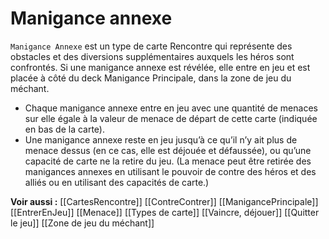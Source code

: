 # Manigance annexe
`Manigance Annexe` est un type de carte Rencontre qui représente des obstacles et des diversions supplémentaires auxquels les héros sont confrontés.
Si une manigance annexe est révélée, elle entre en jeu et est placée à côté du deck Manigance Principale, dans la zone de jeu du méchant. 
- Chaque manigance annexe entre en jeu avec une quantité de menaces sur elle égale à la valeur de menace de départ de cette carte (indiquée en bas de la carte). 
- Une manigance annexe reste en jeu jusqu’à ce qu’il n’y ait plus de menace dessus (en ce cas, elle est déjouée et défaussée), ou qu’une capacité de carte ne la retire du jeu. (La menace peut être retirée des manigances annexes en utilisant le pouvoir de contre des héros et des alliés ou en utilisant des capacités de carte.) 

**Voir aussi :**
[[CartesRencontre]]
[[ContreContrer]]
[[ManigancePrincipale]]
[[EntrerEnJeu]]
[[Menace]]
[[Types de carte]]
[[Vaincre, déjouer]]
[[Quitter le jeu]]
[[Zone de jeu du méchant]]